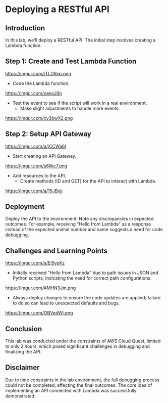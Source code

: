 # Deploying a RESTful API

## Introduction
In this lab, we'll deploy a RESTful API. The initial step involves creating a Lambda function.

## Step 1: Create and Test Lambda Function
https://imgur.com/rTLDRvp.png
  - Code the Lambda function.

https://imgur.com/oeesJ6p
- Test the event to see if the script will work in a real environment.
  - Make slight adjustments to handle more events.

https://imgur.com/cy3bwX2.png

## Step 2: Setup API Gateway

https://imgur.com/a/jCCWa6I
- Start creating an API Gateway.

https://imgur.com/s6Iikc7.png
- Add resources to the API.
  - Create methods (ID and GET) for the API to interact with Lambda.

https://imgur.com/a/15JBojj            

## Deployment
Deploy the API to the environment. Note any discrepancies in expected outcomes. For example, receiving "Hello from Lambda" as a response instead of the expected animal number and name suggests a need for code debugging.

## Challenges and Learning Points

https://imgur.com/a/Ei5yoKz
- Initially received "Hello from Lambda" due to path issues in JSON and Python scripts, indicating the need for correct path configurations.

https://imgur.com/AMHN3Jm.png
- Always deploy changes to ensure the code updates are applied; failure to do so can lead to unexpected defaults and bugs.

https://imgur.com/OBVedWj.png

## Conclusion
This lab was conducted under the constraints of AWS Cloud Quest, limited to only 2 hours, which posed significant challenges in debugging and finalizing the API.

## Disclaimer
Due to time constraints in the lab environment, the full debugging process could not be completed, affecting the final outcomes. The core idea of implementing an API connected with Lambda was successfully demonstrated.

